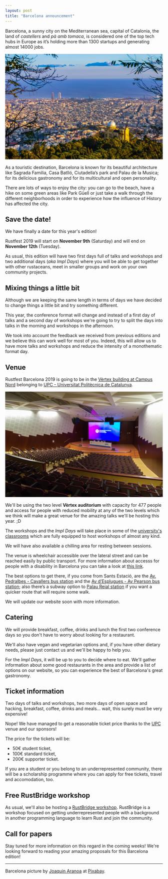 ```yaml
---
layout: post
title: "Barcelona announcement"
---
```

Barcelona, a sunny city on the Mediterranean sea, capital of Catalonia, the land of *castellers* and *pà amb tomaca*, is considered one of the top tech hubs in Europe as it’s holding more than 1300 startups and generating almost 14000 jobs.

![Barcelona](/assets/posts/barcelona-city.jpg)

As a touristic destination, Barcelona is known for its beautiful architecture like Sagrada Familia, Casa Batlló, Ciutadella’s park and Palau de la Musica; for its delicious gastronomy and for its multicultural and open personality.

There are lots of ways to enjoy the city: you can go to the beach, have a hike on some green areas like Park Güell or just take a walk through the different neighborhoods in order to experience how the influence of History has affected the city.

## Save the date!

We have finally a date for this year's edition!

Rustfest 2019 will start on **November 9th** (Saturday) and will end on **November 12th** (Tuesday).

As usual, this edition will have two first days full of talks and workshops and two additional days (*aka Impl Days*) where you will be able to get together with other rustaceans, meet in smaller groups and work on your own community projects.

## Mixing things a little bit

Although we are keeping the same length in terms of days we have decided to change things a little bit and try something different.

This year, the conference format will change and instead of a first day of talks and a second day of workshops we're going to try to split the days into talks in the morning and workshops in the afternoon.

We took into account the feedback we received from previous editions and we believe this can work well for most of you. Indeed, this will allow us to have more talks and workshops and reduce the intensity of a monothematic format day.

## Venue

Rustfest Barcelona 2019 is going to be 
in the [Vèrtex building at Campus Nord](https://www.upc.edu/campusnord/ca/espais/auditori) belonging to [UPC - Universitat Politècnica de Catalunya](https://www.upc.edu/en).

![Vèrtex Auditorium](/assets/posts/barcelona-vx_auditori.jpg)

We'll be using the two level **Vèrtex auditorium** with capacity for 477 people and access for people with reduced mobility at any of the two levels which we think will make a great venue for the amazing talks we'll be hosting this year. ;D

The workshops and the *Impl Days* will take place in some of the [university's classrooms](https://www.upc.edu/campusnord/ca/espais/aules-vertex) which are fully equipped to host workshops of almost any kind.

We will have also available a chilling area for resting between sessions.

The venue is wheelchair accessible over the lateral street and can be reached easily by public transport. For more information about accesss for people with a disability in Barcelona you can take a look at [this link](https://www.barcelona-tourist-guide.com/en/transport/disabled/access-barcelona-disabled.html).

The best options to get there, if you come from Sants Estació, are the [Av. Pedralbes - Cavallers bus station](https://goo.gl/maps/QeNjywZ749Njur8S8) and the [Av d’Esplugues - Av Pearson bus station](https://www.google.com/url?q=https://www.google.com/maps/dir/Sants%2BEstaci%25C3%25B3,%2BBarcelona/Av%2Bd%27Esplugues%2B-%2BAv%2BPearson,%2B08034%2BBarcelona/@41.386477,2.1192745,15z/data%3D!4m15!4m14!1m5!1m1!1s0x12a4987e1c029355:0xb19606f1fb16429e!2m2!1d2.1409712!2d41.3816151!1m5!1m1!1s0x12a4984e1e97de21:0x992b87b41d670e10!2m2!1d2.111625!2d41.3921394!3e3!5i3!5m1!1e2&sa=D&ust=1562873148055000&usg=AFQjCNE1co3JRi_anes-tAbTSK8FFGFX4g); also there’s a subway option to [Palau Reial station](https://www.google.com/url?q=https://goo.gl/maps/4u1dJbpRUHRrrmxE8&sa=D&ust=1562873148056000&usg=AFQjCNHwY0Vd1hK9hNsxd68fmNxsLdHs1A) if you want a quicker route that will require some walk.

We will update our website soon with more information.

## Catering

We will provide breakfast, coffee, drinks and lunch the first two conference days so you don't have to worry about looking for a restaurant.

We'll also have vegan and vegetarian options and, if you have other dietary needs, please just contact us and we'll be happy to help you.

For the *Impl Days*, it will be up to you to decide where to eat. We'll gather information about some good restaurants in the area and provide a list of options on our website, so you can experience the best of Barcelona's great gastronomy.

## Ticket information

Two days of talks and workshops, two more days of open space and hacking, breakfast, coffee, drinks and meals... wait, this surely must be very expensive!

Nope! We have managed to get a reasonable ticket price thanks to the [UPC](https://www.upc.edu/en) venue and our sponsors!

The price for the tickets will be:

- 50€ student ticket,
- 100€ standard ticket,
- 200€ supporter ticket.

If you are a student or you belong to an underrepresented community, there will be a scholarship programme where you can apply for free tickets, travel and accomodation, too.

## Free RustBridge workshop

As usual, we'll also be hosting a [RustBridge workshop](https://rustbridge.com/).
RustBridge is a workshop focused on getting underrepresented people with a background in another programming language to learn Rust and join the community.

## Call for papers

Stay tuned for more information on this regard in the coming weeks! We're looking forward to reading your amazing proposals for this Barcelona edition!

---

Barcelona picture by [Joaquin Aranoa](https://pixabay.com/es/users/JoaquinAranoa-292186/?utm_source=link-attribution&amp;utm_medium=referral&amp;utm_campaign=image&amp;utm_content=838716) at [Pixabay](https://pixabay.com/es/?utm_source=link-attribution&amp;utm_medium=referral&amp;utm_campaign=image&amp;utm_content=838716).
